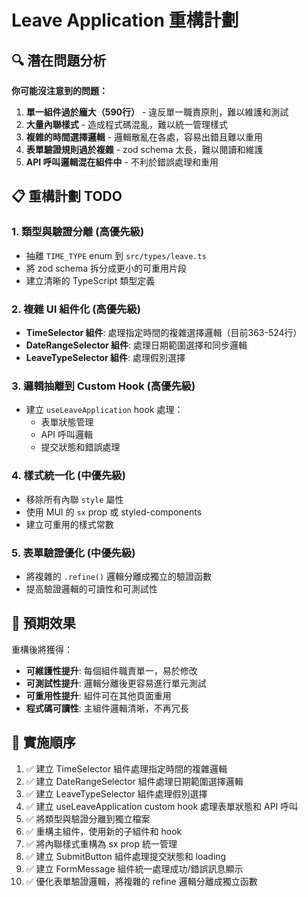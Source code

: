 # Leave Application 重構計劃

## 🔍 潛在問題分析

**你可能沒注意到的問題：**
1. **單一組件過於龐大（590行）** - 違反單一職責原則，難以維護和測試
2. **大量內聯樣式** - 造成程式碼混亂，難以統一管理樣式
3. **複雜的時間選擇邏輯** - 邏輯散亂在各處，容易出錯且難以重用
4. **表單驗證規則過於複雜** - zod schema 太長，難以閱讀和維護
5. **API 呼叫邏輯混在組件中** - 不利於錯誤處理和重用

## 📋 重構計劃 TODO

### 1. **類型與驗證分離** (高優先級)
- 抽離 `TIME_TYPE` enum 到 `src/types/leave.ts`
- 將 zod schema 拆分成更小的可重用片段
- 建立清晰的 TypeScript 類型定義

### 2. **複雜 UI 組件化** (高優先級)
- **TimeSelector 組件**: 處理指定時間的複雜選擇邏輯（目前363-524行）
- **DateRangeSelector 組件**: 處理日期範圍選擇和同步邏輯
- **LeaveTypeSelector 組件**: 處理假別選擇

### 3. **邏輯抽離到 Custom Hook** (高優先級)
- 建立 `useLeaveApplication` hook 處理：
  - 表單狀態管理
  - API 呼叫邏輯
  - 提交狀態和錯誤處理

### 4. **樣式統一化** (中優先級)
- 移除所有內聯 `style` 屬性
- 使用 MUI 的 `sx` prop 或 styled-components
- 建立可重用的樣式常數

### 5. **表單驗證優化** (中優先級)
- 將複雜的 `.refine()` 邏輯分離成獨立的驗證函數
- 提高驗證邏輯的可讀性和可測試性

## 🎯 預期效果

重構後將獲得：
- **可維護性提升**: 每個組件職責單一，易於修改
- **可測試性提升**: 邏輯分離後更容易進行單元測試
- **可重用性提升**: 組件可在其他頁面重用
- **程式碼可讀性**: 主組件邏輯清晰，不再冗長

## 📝 實施順序

1. ✅ 建立 TimeSelector 組件處理指定時間的複雜邏輯
2. ✅ 建立 DateRangeSelector 組件處理日期範圍選擇邏輯  
3. ✅ 建立 LeaveTypeSelector 組件處理假別選擇
4. ✅ 建立 useLeaveApplication custom hook 處理表單狀態和 API 呼叫
5. ✅ 將類型與驗證分離到獨立檔案
6. ✅ 重構主組件，使用新的子組件和 hook
7. ✅ 將內聯樣式重構為 sx prop 統一管理
8. ✅ 建立 SubmitButton 組件處理提交狀態和 loading
9. ✅ 建立 FormMessage 組件統一處理成功/錯誤訊息顯示
10. ✅ 優化表單驗證邏輯，將複雜的 refine 邏輯分離成獨立函數